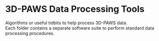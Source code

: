 # 3D-PAWS Data Processing Tools
Algorithms or useful tidbits to help process 3D-PAWS data.<br>
Each folder contains a separate software suite to perform standard data processing procedures.



